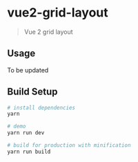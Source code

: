 # vue2-grid-layout

> Vue 2 grid layout

## Usage
To be updated

## Build Setup

``` bash
# install dependencies
yarn

# demo
yarn run dev

# build for production with minification
yarn run build
```
